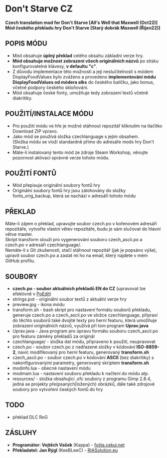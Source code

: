 Don't Starve CZ
===============
**Czech translation mod for Don't Starve [All's Well that Maxwell (Oct22)]**<br />
**Mód českého překladu hry Don't Starve [Starý dobrák Maxwell (Říjen22)]**

POPIS MÓDU
----------
- Mód obsahuje **úplný překlad** celého obsahu základní verze hry.
- **Mód obsahuje možnost zobrazení všech originálních názvů** po stisku konfigurovatelné klávesy, **v defaultu "c"**.
- Z důvodu implementace této možnosti a její neslučitelnosti s módem DisplayFoodValues bylo zváženo a provedeno **implementování módu DisplayFoodValues od módera alks** do českého balíčku, jako bonus, včetně podpory českého skloňování.
- Mód obsahuje české fonty, umožňuje tedy zobrazení textů včetně diakritiky.

POUŽITÍ/INSTALACE MÓDU
----------------------
- Pro použití módu ve hře je možné stáhnout repozitář kliknutím na tlačítko Download ZIP vpravo.
- Jako mód se používá složka czechlanguage s jejím obsahem.<br />
(Složka módu se vloží standardně přímo do adresáře mods hry Don't Starve.)<br />
- Máte-li instalovaný tento mód ze zdroje Steam Workshop, věnujte pozornost aktivaci správné verze tohoto módu.

POUŽITÍ FONTŮ
-------------
- Mód přepisuje originální soubory fontů hry
- Originální soubory fontů hry jsou zálohovány do složky fonts\_orig_backup, která se nachází v adresáři tohoto módu

PŘEKLAD
-------
Máte-li zájem o překlad, upravujte soubor czech.po v kořenovém adresáři repozitáře, vytvořte vlastní větev repozitáře, budu je sám slučovat do hlavní větve master.<br />
Skript transform slouží pro vygenerování souboru czech_ascii.po a czech.po v adresáři czechlanguage/.<br />
Nemáte-li s Git zkušenosti, stačí stáhnout repozitář (jak je popsáno výše), upravit soubor czech.po a zaslat mi ho na email, který najdete v mém GitHub profilu.

SOUBORY
-------
- **czech.po - soubor aktuálních překladů EN do CZ** (upravovat lze efektivně v [PoEdit](http://www.poedit.net/))
- strings.pot - originální soubor textů z aktuální verze hry
- preview.jpg - ikona módu
- transform.sh - bash skript pro nastavení formátu souborů překladu, generuje czech.po a czech_ascii.po ve složce czechlanguage, připraví do těchto souborů také dvojité texty pro herní featuru, která umožňuje zobrazení originálních názvů, využívá při tom program **Uprav.java**
- Uprav.java - Java program pro úpravu formátu souboru czech_ascii.po pro featuru záměny překladů za originál
- czechlanguage/ - složka dat módu, připraveno k použití, neupravovat
 - czech.po - soubor czech.po z nadřazené složky v kódování **ISO-8859-2**, navíc modifikovaný pro herní featuru, generovaný **transform.sh**
 - czech_ascii.po - soubor czech.po v kódování **ASCII** (bez diakritiky) s nakonfigurovanými parametry, generovaný skriptem **transform.sh**
 - modinfo.lua - obecné nastavení módu
 - modmain.lua - nastavení souboru překladu k načtení do módu atp.
- resources/ - složka obsahující .xfc soubory z programu Gimp 2.8.4, jedná se projekty pře(psaných|ložených) obrázků, dále také zdrojové soubory pro vytvoření českých fontů do hry

TODO
----
- překlad DLC RoG

ZÁSLUHY
-------
- **Programátor: Vojtěch Vašek** (Kappa) - [fojjta.cekuj.net](http://www.fojjta.cekuj.net/)
- **Překladatel: Jan Rýgl** (KeeBLeeC) - [RIASolution.eu](http://www.riasolution.eu/)

